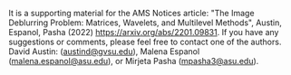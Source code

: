 It is a supporting material for the AMS Notices article: 
"The Image Deblurring Problem: Matrices, Wavelets, and Multilevel Methods", Austin, Espanol, Pasha (2022)
https://arxiv.org/abs/2201.09831.
If you have any suggestions or comments, please feel free to contact one of the authors.
David Austin: (austind@gvsu.edu),
Malena Espanol (malena.espanol@asu.edu), or
Mirjeta Pasha (mpasha3@asu.edu).
